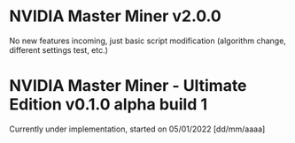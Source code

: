 # NVIDIA Master Miner v2.0.0

No new features incoming, just basic script modification (algorithm change, different settings test, etc.)

# NVIDIA Master Miner - Ultimate Edition v0.1.0 alpha build 1

Currently under implementation, started on 05/01/2022 [dd/mm/aaaa]
